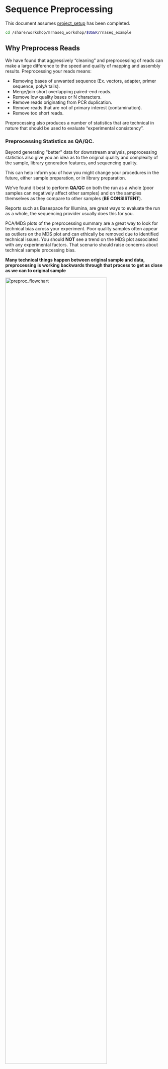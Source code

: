 # Sequence Preprocessing

This document assumes [project_setup](./project_setup.md) has been completed.

```bash
cd /share/workshop/mrnaseq_workshop/$USER/rnaseq_example
```

## Why Preprocess Reads

We have found that aggressively “cleaning” and preprocessing of reads can make a large difference to the speed and quality of mapping and assembly results. Preprocessing your reads means:

  * Removing bases of unwanted sequence (Ex. vectors, adapter, primer sequence, polyA tails).
  * Merge/join short overlapping paired-end reads.
  * Remove low quality bases or N characters.
  * Remove reads originating from PCR duplication.
  * Remove reads that are not of primary interest (contamination).
  * Remove too short reads.

Preprocessing also produces a number of statistics that are technical in nature that should be used to evaluate “experimental consistency”.

### Preprocessing Statistics as QA/QC.

Beyond generating "better" data for downstream analysis, preprocessing statistics also give you an idea as to the original quality and complexity of the sample, library generation features, and sequencing quality.

This can help inform you of how you might change your procedures in the future, either sample preparation, or in library preparation.

We’ve found it best to perform __QA/QC__ on both the run as a whole (poor samples can negatively affect other samples) and on the samples themselves as they compare to other samples (**BE CONSISTENT**).

Reports such as Basespace for Illumina, are great ways to evaluate the run as a whole, the sequencing provider usually does this for you.  

PCA/MDS plots of the preprocessing summary are a great way to look for technical bias across your experiment. Poor quality samples often appear as outliers on the MDS plot and can ethically be removed due to identified technical issues. You should **NOT** see a trend on the MDS plot associated with any experimental factors. That scenario should raise concerns about technical sample processing bias.

**Many technical things happen between original sample and data, preprocessing is working backwards through that process to get as close as we can to original sample**

<img src="preproc_figures/preproc_flowchart.png" alt="preproc_flowchart" width="80%"/>

### An RNAseq Preprocessing Workflow

1. Remove contaminants (at least PhiX).
1. Remove PCR duplicates.
1. Count rRNA proportion.
1. Join and potentially extend, overlapping paired end reads
1. If reads completely overlap they will contain adapter, remove adapters
1. Identify and remove any adapter dimers present
1. Trim sequences (5’ and 3’) by quality score (I like Q20)
1. Run a polyA/T trimmer
1. Cleanup
  * Remove any reads that are less then the minimum length parameter
  * Produce preprocessing statistics

## HTStream Streamed Preprocessing of Sequence Data

HTStream is a suite of preprocessing applications for high throughput sequencing data (ex. Illumina). A Fast C++ implementation, designed with discreet functionality that can be pipelined together using standard unix piping.

Benefits Include:
  * No intermediate files, reducing storage footprint.
  * Reduced I/O, files are only read in and written out once to disk.
  * Handles both single end and paired end reads at the same time.
  * Applications process reads at the same time allowing for process parallelization.
  * Built on top of mature C++ Boost libraries to reduce bugs and memory leaks.
  * Designed following the philosophy of [Program Design in the UNIX Environment](https://onlinelibrary.wiley.com/doi/abs/10.1002/j.1538-7305.1984.tb00055.x).
  * Works with native Unix/Linux applications such as grep/sed/awk etc.
  * Can build a custom preprocessing pipeline to fit the specific expectation of the data.
  * A single JSON output per sample detailing the preprocessing statistics from each application.

HTStream achieves these benefits by using a tab delimited intermediate format that allows for streaming from application to application. This streaming creates some awesome efficiencies when preprocessing HTS data and makes it fully interoperable with other standard Linux tools.

### HTStream applications

HTStream includes the following applications:

hts_AdapterTrimmer: Identify and remove adapter sequences.  
hts_CutTrim: Discreet 5' and/or 3' basepair trimming.  
hts_LengthFilter: Remove reads outside of min and/or max length.  hts_NTrimmer: Extract the longest subsequence with no Ns.    
hts_Overlapper: Overlap paired end reads, removing adapters when present.  
hts_PolyATTrim: Identify and remove polyA/T sequence.  
hts_Primers: Identify and optionally remove 5' and/or 3' primer sequence.  
hts_QWindowTrim: 5' and/or 3' quality score base trimming using windows.  
hts_SeqScreener: Identify and remove/keep/count contaminants (default phiX).  
hts_Stats: Compute read stats.  
hts_SuperDeduper: Identify and remove PCR duplicates.  

Can be downloaded and installed from [here](https://github.com/s4hts/HTStream). We hope in the long run to include any and all needed preprocessing routines.

If you encounter any bugs or have suggestions for improvement, please post them to [issues](https://github.com/ibest/HTStream/issues).

# HTStream Setup for our Project

## Example, running HTStream

Let's run the first step of our HTStream preprocessing pipeline, which is always to gather basic stats on the read files. For now, we're only going to run one sample through the pipeline.

1. So let's first take a small subsample of reads, just so our trial run through the pipeline goes really quickly.

    ```bash
    cd /share/workshop/mrnaseq_workshop/$USER/rnaseq_example
    mkdir HTS_testing
    cd HTS_testing
    ```

    Then create a small dataset.

    ```bash
    zcat ../00-RawData/SampleAC1/SampleAC1_L3_R1.fastq.gz | head -400000 | gzip > SampleAC1.subset_R1.fastq.gz
    zcat ../00-RawData/SampleAC1/SampleAC1_L3_R2.fastq.gz | head -400000 | gzip > SampleAC1.subset_R2.fastq.gz
    ls
    ```

    So we zcat (uncompress and send to screen), pipe to head (param -400000) then pipe to gzip to recompress and name our files subset.

    1. *How many reads are we going to analyze in our subset?*

1. Now we'll run our first preprocessing step ... hts_Stats, first loading the module and then looking at help.

    ```bash
    cd /share/workshop/mrnaseq_workshop/$USER/rnaseq_example/HTS_testing
    module load htstream
    hts_Stats --help
    ```

    So now lets run hts_Stats and look at the output.

    ```bash
    hts_Stats -1 SampleAC1.subset_R1.fastq.gz \
              -2 SampleAC1.subset_R2.fastq.gz \
              -L SampleAC1.stats.log -f SampleAC1.stats
    ```

    1. *What parameters did we use, what do they do?*

    Lets take a look at the output of stats

    ```bash
    ls -lah
    ```

    <div class="output">msettles@tadpole:/share/workshop/mrnaseq_workshop/msettles/rnaseq_example/HTS_testing$     ls -lah
    total 29M
    drwxrwsr-x 2 msettles mrnaseq_workshop    7 May 31 12:51 .
    drwxrwsr-x 6 msettles mrnaseq_workshop    7 May 31 12:48 ..
    -rw-rw-r-- 1 msettles mrnaseq_workshop  60K May 31 12:51 SampleAC1.stats.log
    -rw-rw-r-- 1 msettles mrnaseq_workshop 6.8M May 31 12:51 SampleAC1.stats_R1.fastq.gz
    -rw-rw-r-- 1 msettles mrnaseq_workshop 7.5M May 31 12:51 SampleAC1.stats_R2.fastq.gz
    -rw-rw-r-- 1 msettles mrnaseq_workshop 6.8M May 31 12:48 SampleAC1.subset_R1.fastq.gz
    -rw-rw-r-- 1 msettles mrnaseq_workshop 7.5M May 31 12:48 SampleAC1.subset_R2.fastq.gz
    </div>

    1. *Which files were generated from hts\_Stats?*

1. Lets look at the file SampleAC1.stats\.log*

    ```bash
    cat SampleAC1.stats.log
    ```

    The logs generated by htstream are in [JSON](https://en.wikipedia.org/wiki/JSON) format, like a database format but meant to be readable.

## Next we are going to screen from ribosomal RNA (rRNA).

Ribosomal RNA can make up 90% or more of a typical _total RNA_ sample. Most library prep methods attempt to reduce the rRNA representation in a sample, oligoDt binds to polyA tails to enrich a sample for mRNA, where Rabo-Depletion binds rRNA sequences to deplete the sample of rRNA. Neither technique is 100% efficient and so knowing the relative proportion of rRNA in each sample can be helpful.

Can screen for rRNA in our sample to determine rRNA efficiency.

### Before we do so we need to find sequences of ribosomal RNA to screen against.

We will use these sequences to identify rRNA in our reads, which are from human. One way to do that is to go to [NCBI](https://www.ncbi.nlm.nih.gov/) and search for them.

1. First, go to NCBI and in the Search dropdown select "Taxonomy" and search for "human".

    <img src="preproc_figures/ncbi01.png" alt="ncbi1" width="80%" style="border:5px solid #ADD8E6;"/>

1. Click on "Homo sapiens".

    <img src="preproc_figures/ncbi02.png" alt="ncbi2" width="80%" style="border:5px solid #ADD8E6;"/>

1. Click on "Homo sapiens" again.

    <img src="preproc_figures/ncbi03.png" alt="ncbi3" width="80%" style="border:5px solid #ADD8E6;"/>

1. Click on the "Subtree links" for Nucleotide.

    <img src="preproc_figures/ncbi04.png" alt="ncbi4" width="80%" style="border:5px solid #ADD8E6;"/>

1. Under Molecule Types, click on "rRNA" (left hand side).

    <img src="preproc_figures/ncbi05.png" alt="ncbi5" width="80%" style="border:5px solid #ADD8E6;"/>

1. Click on "Send", choose "File", choose Format "FASTA", and click on "Create File".

    <img src="preproc_figures/ncbi06.png" alt="ncbi6" width="80%" style="border:5px solid #ADD8E6;"/>

    <img src="preproc_figures/ncbi07.png" alt="ncbi7" width="80%" style="border:5px solid #ADD8E6;"/>

Save this file to your computer, and rename it to 'human_rrna.fasta'.

Upload your human_rrna.fasta file **to the 'References' directory** in your project folder using either **scp** or FileZilla (or equivalent). Or if you feel like 'cheating', just copy/paste the contents of human_rrna.fa using nano into a file named /share/workshop/mrnaseq_workshop/$USER/rnaseq_example/References/human_rrna.fasta

```bash
nano /share/workshop/mrnaseq_workshop/$USER/rnaseq_example/References/human_rrna.fasta
```

paste contents of human_rrna.fa and save

### Using HTStream to count ribosomal rna, but not remove, so just count the occurrences.

1. First, view the help documentation for hts_SeqScreener

    ```bash
    cd /share/workshop/mrnaseq_workshop/$USER/rnaseq_example/HTS_testing
    hts_SeqScreener -h
    ```

    1. *What parameters are needed to:
        1.  provide a reference to hts_SeqScreener and
        2. count, and not screen occurrences?*

1. Run HTStream on the small test set.

    ```bash
    hts_SeqScreener -1 SampleAC1.subset_R1.fastq.gz \
                    -2 SampleAC1.subset_R2.fastq.gz \
                    -s ../References/human_rrna.fasta -r -L SampleAC1.rrna.log -f SampleAC1.rrna
    ```

    1. *Which files were generated from hts\_SeqScreener?*

    1. *Lets look at the file SampleAC1.rrna.log?*

    1. *What do you notice about the SampleAC1.rrna.log?*

    1. *How many reads were identified as rrna?*

### Stream multiple applications together.

The power of htstream is the ability to stream reads through multiple programs using pipe's. By streaming reads through programs processing will be much quicker, each read is read in only once (written only once), and use significantly less storage as there are no intermediate files. It can do this by streaming a tab-delimited format called tab6.

Single end reads are 3 columns:

`read1id  read1seq  read1qual`

Paired end reads are 6 columns:

`read1id  read1seq  read1qual  read2id  read2seq  read2qual`

1. So lets first run hts_Stats and then hts_SeqScreener in a streamed fashion.

    ```bash
    cd /share/workshop/mrnaseq_workshop/$USER/rnaseq_example/HTS_testing

    hts_Stats -1 SampleAC1.subset_R1.fastq.gz \
              -2 SampleAC1.subset_R2.fastq.gz \
              -L SampleAC1.streamed.log |
    hts_SeqScreener -A SampleAC1.streamed.log \
              -r -s ../References/human_rrna.fasta -f SampleAC1.streamed
    ```

    Note the pipe between the two applications!

    1. *What new parameters did we use here?*

    1. *What parameter is SeqScreener using that specifies how reads are input?*

    1. *Lets look at the file SampleAC1.streamed.log?*


## A RNAseq preprocessing pipeline

1. hts_Stats: get stats on raw reads
1. hts_SeqScreener: screen out (remove) phiX
1. hts_SeqScreener: screen for (count) rrnra
1. hts_SuperDeduper: identify and remove PCR duplicates
1. hts_AdapterTrimmer: identify and remove adapter sequence
1. hts_PolyATTrim: remove polyA/T.
1. hts_NTrimmer: remove any remaining N characters
1. hts_QWindowTrim: remove poor quality sequence
1. hts_LengthFilter: use to remove all reads < 50bp
1. hts_Stats: get stats out output reads


### Why screen for phiX?

PhiX is a common control in Illumina runs, and facilities may not tell you if/when PhiX has been spiked in since it does not have a barcode, so in theory should not be in your data.

However:
* When I know PhiX has been spiked in, I find sequence every time
    * [update] When dual matched barcodes are used, then near zero phiX reads identified.
* When I know PhiX has not been spiked in, I do not find sequence

For RNAseq and variant analysis (any mapping based technique) it is not critical to remove, but for sequence assembly it is. I think its better safe than sorry and screen for it every time.

### Removing PCR duplicates with hts_SuperDeduper.

Removing PCR duplicates can be **controversial** for RNAseq, but I'm in favor of it. It tells you alot about the original complexity of each sample and potential impact of sequencing depth.

__**However, I would never do PCR duplicate removal on single-end reads!**__

<img src="preproc_figures/SD_eval.png" alt="SD_eval" width="80%"/>

Super Deduper only uses a small portion of the reads to identify duplicates.

<img src="preproc_figures/SD_performance.png" alt="SD_performance" width="80%"/>

We calculated the Youden Index for every combination tested and the point that acquired the highest index value (as compared to Picard MarkDuplicates) occurred at a start position at basepair 5 and a length of 10bp (20bp total over both reads). Though defaults in hts_SuperDeduper are start position at basepair 10 and a length of 10bp.

### Adapter trimming by overlapping reads.

Consider the three scenarios below

**Insert size > length of the number of cycles**

<img src="preproc_figures/overlap_pairs.png" alt="overlap_pairs" width="80%"/>

hts_AdapterTrimmer product: original pairs

hts_Overlapper product: original pairs

**Insert size < length of the number of cycles (10bp min)**

<img src="preproc_figures/overlap_single.png" alt="overlap_single" width="80%"/>

hts_AdapterTrimmer product: original pairs

hts_Overlapper product: extended, single

**Insert size < length of the read length**

<img src="preproc_figures/overlap_adapter.png" alt="overlap_adapter" width="80%"/>

hts_AdapterTrimmer product: adapter trimmed, pairs

hts_Overlapper product: adapter trimmed, single

Both hts_AdapterTrimmer and hts_Overlapper employ this principle to identify and remove adapters for paired-end reads. For paired-end reads the difference between the two are the output, as overlapper produces single-end reads when the pairs overlap and adapter trimmer keeps the paired end format. For single-end reads, adapter trimmer identifies and removes adapters by looking for the adapter sequence, where overlapper just ignores single-end reads (nothing to overlap).

### Q-window trimming.

As a sequencing run progresses the quality scores tend to get worse, so its common to trim of the worst quality bases.

<img src="preproc_figures/Qwindowtrim.png" alt="Qwindowtrim" width="80%"/>

This is how reads commonly look, the start at "good" quality, increase to "excellent" and degrade to "poor", with R2 always looking worse (except when they don't) than R1 and get worse as the number of cycles increases.

hts_QWindowTrim trim 5' and/or 3' end of the sequence using a windowing (average quality in window) approach.

### What does all this preprocessing get you

Comparing star mapping with raw and preprocessed reads

<img src="preproc_figures/final.png" alt="final" width="40%"/>

### Lets put it all together

```bash
hts_Stats -L SampleAC1_htsStats.json -N "initial stats" \
    -1 SampleAC1.subset_R1.fastq.gz \
    -2 SampleAC1.subset_R2.fastq.gz | \
hts_SeqScreener -A SampleAC1_htsStats.json -N "screen phix" | \
hts_SeqScreener -A SampleAC1_htsStats.json -N "count the number of rRNA reads"\
     -r -s ../References/human_rrna.fasta | \
hts_SuperDeduper -A SampleAC1_htsStats.json -N "remove PCR duplicates" | \
hts_AdapterTrimmer -A SampleAC1_htsStats.json -N "trim adapters" | \
hts_PolyATTrim  -A SampleAC1_htsStats.json -N "trim adapters" | \
hts_NTrimmer -A SampleAC1_htsStats.json -N "remove any remaining 'N' characters" | \
hts_QWindowTrim -A SampleAC1_htsStats.json -N "quality trim the ends of reads" | \
hts_LengthFilter -A SampleAC1_htsStats.json -N "remove reads < 50bp" \
    -n -m 50 | \
hts_Stats -A SampleAC1_htsStats.json -N "final stats" \
    -f SampleAC1.htstream
```

Note the patterns:
* In the first routine we use -1 and -2 to specify the original reads.
* In the final routine -f fastq prefix to write out new preprocessed reads.
* For the log, we specify -L in the first app to write out to a new log, and then use -A for the second routine onward to append log output, generating a single log file at the end.
* All other parameters are algorithm specific, can review using --help

1. *Review the final json output, how many reads do we have left?*

1. *Confirm that number by counting the number of reads in the final output files.*

1. *How many adapters did we detect, cut off?*

1. *How many PCR duplicates were there?*

1. *Anything else interesting?*

## Run HTStream on the Project.

We can now run the preprocessing routine across all samples on the real data using a SLURM script, [hts_preproc.slurm](../software_scripts/scripts/hts_preproc.slurm), that we should take a look at now.

```bash
cd /share/workshop/mrnaseq_workshop/$USER/rnaseq_example  # We'll run this from the main directory
wget https://ucdavis-bioinformatics-training.github.io/2020-mRNA_Seq_Workshop/software_scripts/scripts/hts_preproc.slurm
less hts_preproc.slurm
```

When you are done, type "q" to exit.

<div class="script">#!/bin/bash

#SBATCH --job-name=htstream # Job name
#SBATCH --nodes=1
#SBATCH --ntasks=9
#SBATCH --time=60
#SBATCH --mem=3000 # Memory pool for all cores (see also --mem-per-cpu)
#SBATCH --partition=production
#SBATCH --reservation=mrnaseq_workshop
#SBATCH --account=mrnaseq_workshop
#SBATCH --array=1-16
#SBATCH --output=slurmout/htstream_%A_%a.out # File to which STDOUT will be written
#SBATCH --error=slurmout/htstream_%A_%a.err # File to which STDERR will be written
#SBATCH --mail-type=ALL
#SBATCH --mail-user=myemail@email.com

start=`date +%s`
echo $HOSTNAME
echo "My SLURM_ARRAY_TASK_ID: " $SLURM_ARRAY_TASK_ID

sample=`sed "${SLURM_ARRAY_TASK_ID}q;d" samples.txt`

inpath="00-RawData"
outpath="01-HTS_Preproc"
[[ -d ${outpath} ]] || mkdir ${outpath}
[[ -d ${outpath}/${sample} ]] || mkdir ${outpath}/${sample}

echo "SAMPLE: ${sample}"

module load htstream

call="hts_Stats -L ${outpath}/${sample}/${sample}.json -N 'initial stats' \
          -1 ${inpath}/${sample}/*R1*.fastq.gz \
          -2 ${inpath}/${sample}/*R2*.fastq.gz | \
      hts_SeqScreener -A ${outpath}/${sample}/${sample}.json -N 'screen phix' | \
      hts_SeqScreener -A ${outpath}/${sample}/${sample}.json -N 'count the number of rRNA reads'\
          -r -s References/human_rrna.fasta | \
      hts_SuperDeduper -A ${outpath}/${sample}/${sample}.json -N 'remove PCR duplicates' | \
      hts_AdapterTrimmer -A ${outpath}/${sample}/${sample}.json -N 'trim adapters' | \
      hts_PolyATTrim  -A ${outpath}/${sample}/${sample}.json -N 'remove polyAT tails' | \
      hts_NTrimmer -A ${outpath}/${sample}/${sample}.json -N 'remove any remaining N characters' | \
      hts_QWindowTrim -A ${outpath}/${sample}/${sample}.json -N 'quality trim the ends of reads' | \
      hts_LengthFilter -A ${outpath}/${sample}/${sample}.json -N 'remove reads < 50bp' \
          -n -m 50 | \
      hts_Stats -A ${outpath}/${sample}/${sample}.json -N 'final stats' \
          -f ${outpath}/${sample}/${sample}"

echo $call
eval $call

end=`date +%s`
runtime=$((end-start))
echo $runtime
</div>


After looking at the script, lets make a slurmout directory for the output to go and let's run it.

```bash
sbatch hts_preproc.slurm  # moment of truth!
```

We can watch the progress of our task array using the 'squeue' command. Takes about 30 minutes to process each sample.

```bash
squeue -u msettles  # use your username
```

## Quality Assurance - Preprocessing statistics as QA/QC.

Beyond generating "better" data for downstream analysis, cleaning statistics also give you an idea as to the original quality and complexity of the sample, library generation, and sequencing quality.

This can help inform you of how you might change your protocol/procedures in the future, either sample preparation, or in library preparation.

I’ve found it best to perform QA/QC on both the run as a whole (poor samples can affect other samples) and on the samples themselves as they compare to other samples **(BE CONSISTENT!)**.

Reports such as Basespace for Illumina, are great ways to evaluate the run as a whole, the sequencing provider usually does this for you. PCA/MDS plots of the preprocessing summary are a great way to look for technical bias across your experiment. Poor quality samples often appear as outliers on the MDS plot and can ethically be removed due to identified technical issues.

1. Let's make sure that all jobs completed successfully.

    Lets first check all the "htstream_%\*.out" and "htstream_%\*.err" files:

    ```bash
    cd /share/workshop/mrnaseq_workshop/$USER/rnaseq_example
    cat slurmout/htstream_*.out
    ```

    Look through the output and make sure you don't see any errors. Now do the same for the err files:

    ```bash
    cat slurmout/htstream_*.err
    ```

    Also, check the output files. First check the number of forward and reverse output files (should be 16 each):

    ```bash
    cd 01-HTS_Preproc
    ls */*R1* | wc -l
    ls */*R2* | wc -l
    ```

    Check the sizes of the files as well. Make sure there are no zero or near-zero size files and also make sure that the size of the files are in the same ballpark as each other:

    ```bash
    ls -lh *
    ```

    **IF** for some reason it didn't finish, is corrupted or you missed the session, please let one of us know and we will help, and you can copy over a completed copy

    ```bash
    cp -r /share/biocore/workshops/2020_mRNAseq/HTS_testing /share/workshop/mrnaseq_workshop/$USER/rnaseq_example/.
    cp -r /share/biocore/workshops/2020_mRNAseq/01-HTS_Preproc /share/workshop/mrnaseq_workshop/$USER/rnaseq_example/.
    ```

1. Let's take a look at the differences in adapter content between the input and output files. First look at the input file:

    ```bash
    cd /share/workshop/mrnaseq_workshop/$USER/rnaseq_example
    zless 00-RawData/SampleAC1/SampleAC1_L3_R1.fastq.gz
    ```

    Let's search for the adapter sequence. Type '/' (a forward slash), and then type **AGATCGGAAGAGCACACGTCTGAACTCCAGTCAC** (the first part of the forward adapter). Press Enter. This will search for the sequence in the file and highlight each time it is found. You can now type "n" to cycle through the places where it is found. When you are done, type "q" to exit.

    Now look at the output file:

    ```bash
    zless 01-HTS_Preproc/SampleAC1/SampleAC1_R1.fastq.gz
    ```

    If you scroll through the data (using the spacebar), you will see that some of the sequences have been trimmed. Now, try searching for **/** again. You shouldn't find it (adapters were trimmed remember), but rarely is anything perfect. You may need to use Control-C to get out of the search and then "q" to exit the 'less' screen.

    Lets grep for the sequence and count occurrences

    ```bash
    zcat  00-RawData/SampleAC1/SampleAC1_L3_R1.fastq.gz | grep  AGATCGGAAGAGCACACGTCTGAACTCCAGTCAC | wc -l
    zcat  01-HTS_Preproc/SampleAC1/SampleAC1_R1.fastq.gz | grep  AGATCGGAAGAGCACACGTCTGAACTCCAGTCAC | wc -l
    ```

    1. *What is the reduction in adapters found?*

1. QA/QC Summary of the json files.


<!--
    I've created a small R script to read in each json file, pull out some relevant stats and write out a table for all samples.

    ```/bash
    cd /share/workshop/mrnaseq_workshop/$USER/rnaseq_example  # We'll run this from the main directory
    wget https://raw.githubusercontent.com/ucdavis-bioinformatics-training/2020-mRNA_Seq_Workshop/master/software_scripts/scripts/summarize_stats.R

    module load R
    R CMD BATCH summarize_stats.R
    cat summary_hts.txt
    ```

    Transfer summarize_stats.txt to your computer using scp or winSCP, or copy/paste from cat [sometimes doesn't work],  

    For scp try, In a new shell session on your laptop. **NOT logged into tadpole**.

    ```bash
    mkdir ~/rnaseq_workshop
    cd ~/rnaseq_workshop
    scp your_username@tadpole.genomecenter.ucdavis.edu:/share/workshop/your_username/rnaseq_example/summary_hts.txt .
    ```

    Open in excel (or excel like application), you may have to move the header column 1 cell to the right, and lets review.

-->

    *Any problematic samples?*

    *Anything else worth discussing?*

## Scripts

slurm script for preprocessing using slurm task array and htstream

[hts_preproc.slurm](../software_scripts/scripts/hts_preproc.slurm)

shell script for preprocessing using bash loop and htstream.

[hts_preproc.sh](../software_scripts/scripts/hts_preproc.sh)

<!--
R script to produce summary table, assumes exact htstream operations and order as described above.

[summary_stats.R](../software_scripts/scripts/summarize_stats.R)
-->
